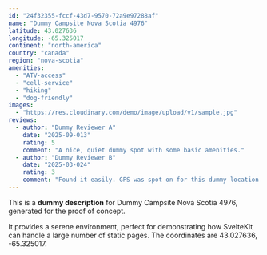 ```yaml
---
id: "24f32355-fccf-43d7-9570-72a9e97288af"
name: "Dummy Campsite Nova Scotia 4976"
latitude: 43.027636
longitude: -65.325017
continent: "north-america"
country: "canada"
region: "nova-scotia"
amenities:
  - "ATV-access"
  - "cell-service"
  - "hiking"
  - "dog-friendly"
images:
  - "https://res.cloudinary.com/demo/image/upload/v1/sample.jpg"
reviews:
  - author: "Dummy Reviewer A"
    date: "2025-09-013"
    rating: 5
    comment: "A nice, quiet dummy spot with some basic amenities."
  - author: "Dummy Reviewer B"
    date: "2025-03-024"
    rating: 3
    comment: "Found it easily. GPS was spot on for this dummy location."
---
```


This is a **dummy description** for Dummy Campsite Nova Scotia 4976, generated for the proof of concept.

It provides a serene environment, perfect for demonstrating how SvelteKit can handle a large number of static pages. The coordinates are 43.027636, -65.325017.
